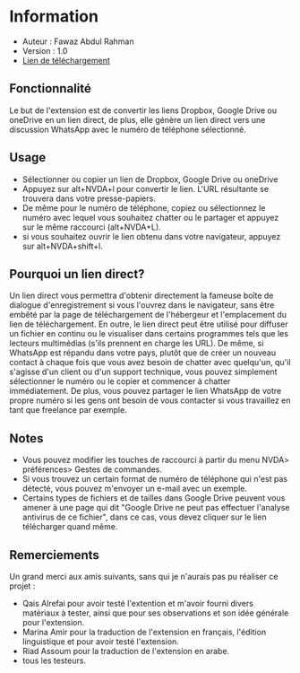 # Information #
- Auteur : Fawaz Abdul Rahman
- Version : 1.0
- [Lien de téléchargement](https://github.com/fawazar94/DirectLink/releases/download/1.0/directLink-1.0.nvda-addon)
## Fonctionnalité #
Le but de l'extension est de convertir les liens Dropbox, Google Drive ou oneDrive en un lien direct, de plus, elle génère un lien direct vers une discussion WhatsApp avec le numéro de téléphone sélectionné.
## Usage #
- Sélectionner ou copier un lien de  Dropbox, Google Drive ou oneDrive
- Appuyez sur alt+NVDA+l pour convertir le lien. L'URL résultante se trouvera dans votre presse-papiers.
- De même pour le numéro de téléphone, copiez ou sélectionnez le numéro avec lequel vous souhaitez chatter ou le partager et appuyez sur le même raccourci (alt+NVDA+L).
- si vous souhaitez ouvrir le lien obtenu dans votre navigateur, appuyez sur alt+NVDA+shift+l.
## Pourquoi un lien direct? #
Un lien direct vous permettra d'obtenir directement la fameuse boîte de dialogue d'enregistrement si vous l'ouvrez dans le navigateur, sans être embêté par la page de téléchargement de l'hébergeur et l'emplacement du lien de téléchargement.
En outre, le lien direct peut être utilisé pour diffuser un fichier en continu ou le visualiser dans certains programmes tels que les lecteurs multimédias (s'ils prennent en charge les URL).
De même, si WhatsApp est répandu dans votre pays, plutôt que de créer un nouveau contact à chaque fois que vous avez besoin de chatter avec quelqu'un, qu'il s'agisse d'un client ou d'un support technique, vous pouvez simplement sélectionner le numéro ou le copier et commencer à chatter immédiatement.
De plus, vous pouvez partager le lien WhatsApp de votre propre numéro si les gens ont besoin de vous contacter si vous travaillez en tant que freelance par exemple.
## Notes #
- Vous pouvez modifier les touches de raccourci à partir du menu NVDA> préférences> Gestes de commandes.
- Si vous trouvez un certain format de numéro de téléphone qui n'est pas détecté, vous pouvez m'envoyer un e-mail avec un exemple. 
- Certains types de fichiers et de tailles dans Google Drive peuvent vous amener à une page qui dit "Google Drive ne peut pas effectuer l'analyse antivirus de ce fichier", dans ce cas, vous devez cliquer sur le lien télécharger quand même.
## Remerciements #
Un grand merci aux amis suivants, sans qui je n'aurais pas pu réaliser ce projet :

- Qais Alrefai pour avoir testé l'extention et m'avoir fourni divers matériaux à tester, ainsi que pour ses observations et son idée générale pour l'extension.
- Marina Amir pour la traduction de l'extension en français, l'édition  linguistique et pour avoir testé l'extension.
- Riad Assoum pour la traduction de l'extension en arabe.
- tous les testeurs.


